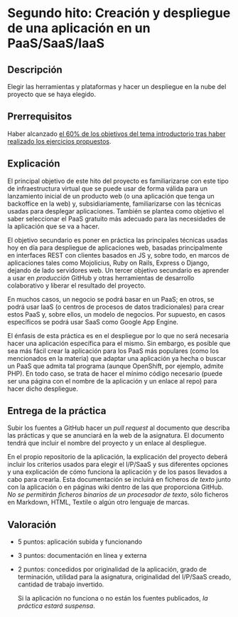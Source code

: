 Segundo hito: Creación y despliegue de una aplicación en un PaaS/SaaS/IaaS
=====================================

Descripción
-----------------

Elegir las herramientas y plataformas y hacer un despliegue en la nube del proyecto que se haya elegido. 

Prerrequisitos
--------------------

Haber alcanzado
[el 60% de los objetivos del tema introductorio tras haber realizado los ejercicios propuestos](../temas/PaaS.md). 

Explicación
----------------

El principal objetivo de este hito del proyecto es familiarizarse con este tipo
de infraestructura virtual que se puede usar de forma válida para un
lanzamiento inicial de un producto web (o una aplicación que tenga un
backoffice en la web) y, subsidiariamente, familiarizarse con las
técnicas usadas para desplegar aplicaciones. También se plantea como
objetivo el saber seleccionar el PaaS gratuito más adecuado para las
necesidades de la aplicación que se va a hacer.

El objetivo secundario es poner en práctica las principales
técnicas usadas hoy en día para despliegue de aplicaciones web,
basadas principalmente en interfaces REST con clientes basados en JS
y, sobre todo, en marcos de aplicaciones tales como Mojolicius, Ruby
on Rails, Express o Django, dejando de lado servidores web. Un tercer
objetivo secundario es aprender a usar en *producción* GitHub y otras
herramientas de desarrollo colaborativo y liberar el resultado del
proyecto. 

En muchos casos, un negocio se podrá basar en un PaaS; en otros, se
podrá usar IaaS (o centros de procesos de datos tradicionales) para
crear estos PaaS y, sobre ellos, un modelo de negocios. Por supuesto, en casos específicos se podrá usar SaaS como Google App Engine.

El énfasis de esta práctica es en el despliegue por lo que
no será necesaria hacer una aplicación específica para el mismo. Sin
embargo, es posible que sea más fácil crear la aplicación para los
PaaS más populares (como los mencionados en la materia) que adaptar
una aplicación ya hecha o buscar un PaaS que admita tal programa
(aunque OpenShift, por ejemplo, admite PHP). En todo caso, se trata de hacer el mínimo código necesario (puede ser una página con el nombre de la aplicación y un enlace al repo) para hacer dicho despliegue.

Entrega de la práctica
--------------------------------

Subir los fuentes a GitHub hacer un *pull request* al documento que describa las prácticas y que se anunciará en la web de la asignatura. El documento tendrá que incluir el nombre del proyecto y un enlace al despliegue. 

En el propio repositorio de la aplicación, la explicación del proyecto deberá incluir los criterios usados para
elegir el I/P/SaaS y sus diferentes opciones y una explicación de cómo funciona la aplicación y de
los pasos llevados a cabo para crearla. Esta documentación se incluirá
en ficheros *de texto* junto con la aplicación o en páginas wiki
dentro de las que proporciona GitHub. *No se permitirán ficheros
binarios de un procesador de texto*, sólo ficheros en Markdown, HTML,
Textile o algún otro lenguaje de marcas. 

Valoración
--------------

* 5 puntos: aplicación subida y funcionando
* 3 puntos: documentación en línea y externa
* 2 puntos: concedidos por originalidad de la aplicación, grado de
  terminación, utilidad para la asignatura, originalidad del I/P/SaaS
  creado, cantidad de trabajo invertido. 
  
  Si la aplicación no funciona o no están los fuentes publicados, *la
  práctica estará suspensa*.
